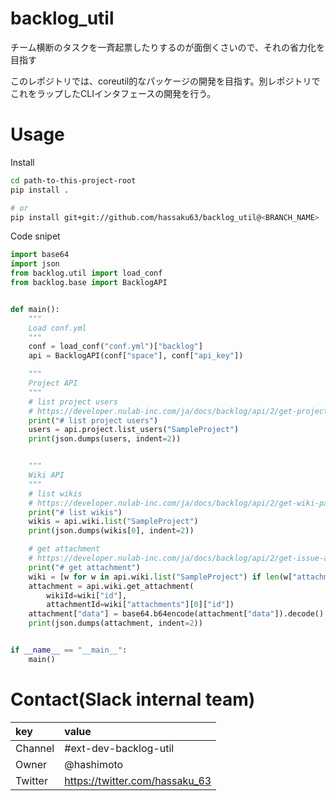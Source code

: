 # backlog_util
チーム横断のタスクを一斉起票したりするのが面倒くさいので、それの省力化を目指す

このレポジトリでは、coreutil的なパッケージの開発を目指す。別レポジトリでこれをラップしたCLIインタフェースの開発を行う。

# Usage

Install

```bash
cd path-to-this-project-root
pip install .

# or
pip install git+git://github.com/hassaku63/backlog_util@<BRANCH_NAME>
```


Code snipet

```python
import base64
import json
from backlog.util import load_conf
from backlog.base import BacklogAPI


def main():
    """
    Load conf.yml
    """
    conf = load_conf("conf.yml")["backlog"]
    api = BacklogAPI(conf["space"], conf["api_key"])

    """
    Project API
    """
    # list project users
    # https://developer.nulab-inc.com/ja/docs/backlog/api/2/get-project-list/
    print("# list project users")
    users = api.project.list_users("SampleProject")
    print(json.dumps(users, indent=2))


    """
    Wiki API
    """
    # list wikis
    # https://developer.nulab-inc.com/ja/docs/backlog/api/2/get-wiki-page-list/
    print("# list wikis")
    wikis = api.wiki.list("SampleProject")
    print(json.dumps(wikis[0], indent=2))

    # get attachment
    # https://developer.nulab-inc.com/ja/docs/backlog/api/2/get-issue-attachment/
    print("# get attachment")
    wiki = [w for w in api.wiki.list("SampleProject") if len(w["attachments"]) > 0][0]
    attachment = api.wiki.get_attachment(
        wikiId=wiki["id"],
        attachmentId=wiki["attachments"][0]["id"])
    attachment["data"] = base64.b64encode(attachment["data"]).decode()
    print(json.dumps(attachment, indent=2))


if __name__ == "__main__":
    main()
```


# Contact(Slack internal team)

|key|value|
|:---|:---|
|Channel|#ext-dev-backlog-util|
|Owner|@hashimoto|
|Twitter|https://twitter.com/hassaku_63|
